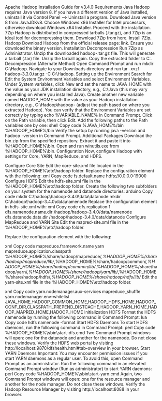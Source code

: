 Apache Hadoop Installation Guide for v3.4.0
Requirements
Java
Hadoop requires Java version 8.
If you have a different version of Java installed, uninstall it via Control Panel --> Uninstall a program.
Download Java version 8 from JavaJDKv8.
Choose Windows x86 Installer for Intel processors, otherwise download Windows x64 Installer.
Proceed with the installation.
7Zip
Hadoop is distributed in compressed tarballs (.tar.gz), and 7Zip is an ideal tool for decompressing them.
Download 7Zip from here.
Install 7Zip.
Hadoop
Download Hadoop from the official release page: link.
Ensure you download the binary version.
Installation
Decompression
Run 7Zip as Administrator.
Unzip the downloaded hadoop-<VER>.tar.gz file.
This will generate a tarball (.tar) file.
Unzip the tarball again.
Copy the extracted folder to C:\.
Decompression (Alternate Method)
Open Command Prompt and run mkdir C:\Hadoop.
Navigate to your Downloads directory and run tar -xvzf hadoop-3.3.0.tar.gz -C C:\Hadoop\.
Setting up the Environment
Search for Edit the System Environment Variables and select Environment Variables.
Under System variables, click New and set the name to JAVA_HOME with the value as your JDK installation directory, e.g., C:\Java (this may vary depending on where you installed Java).
Create another new variable named HADOOP_HOME with the value as your Hadoop installation directory, e.g., C:\Hadoop\hadoop-<VER> (adjust the path based on where you extracted Hadoop).
You can verify that the Environment Variables are set correctly by typing echo %VARIABLE_NAME% in Command Prompt.
Click on the Path variable, then click Edit.
Add the following paths to the Path variables one by one:
shell
Copy code
%JAVA_HOME%/bin
%HADOOP_HOME%/bin
Verify the setup by running java -version and hadoop -version in Command Prompt.
Additional Packages
Download the bin.zip from the specified repository.
Extract it and paste it into %HADOOP_HOME%\bin.
Open and run winutils.exe from %HADOOP_HOME%\bin.
Configuration
Now, configure Hadoop with settings for Core, YARN, MapReduce, and HDFS.

Configure Core Site
Edit the core-site.xml file located in the %HADOOP_HOME%\etc\hadoop folder.
Replace the configuration element with the following:
xml
Copy code
<configuration>
   <property>
     <name>fs.default.name</name>
     <value>hdfs://0.0.0.0:19000</value>
   </property>
</configuration>
Configure HDFS
Edit the hdfs-site.xml file in the %HADOOP_HOME%\etc\hadoop folder.
Create the following two subfolders on your system for the namenode and datanode directories:
arduino
Copy code
mkdir C:\hadoop\hadoop-3.4.0\data\datanode
mkdir C:\hadoop\hadoop-3.4.0\data\namenode
Replace the configuration element in hdfs-site.xml with:
xml
Copy code
<configuration>
   <property>
     <name>dfs.replication</name>
     <value>1</value>
   </property>
   <property>
     <name>dfs.namenode.name.dir</name>
     <value>/hadoop/hadoop-3.4.0/data/namenode</value>
   </property>
   <property>
     <name>dfs.datanode.data.dir</name>
     <value>/hadoop/hadoop-3.4.0/data/datanode</value>
   </property>
</configuration>
Configure MapReduce and YARN Site
Edit the mapred-site.xml file in the %HADOOP_HOME%\etc\hadoop folder.

Replace the configuration element with the following:

xml
Copy code
<configuration>
    <property>
        <name>mapreduce.framework.name</name>
        <value>yarn</value>
    </property>
    <property>
        <name>mapreduce.application.classpath</name>
        <value>%HADOOP_HOME%/share/hadoop/mapreduce/*,%HADOOP_HOME%/share/hadoop/mapreduce/lib/*,%HADOOP_HOME%/share/hadoop/common/*,%HADOOP_HOME%/share/hadoop/common/lib/*,%HADOOP_HOME%/share/hadoop/yarn/*,%HADOOP_HOME%/share/hadoop/yarn/lib/*,%HADOOP_HOME%/share/hadoop/hdfs/*,%HADOOP_HOME%/share/hadoop/hdfs/lib/*</value>
    </property>
</configuration>
Edit the yarn-site.xml file in the %HADOOP_HOME%\etc\hadoop folder.

xml
Copy code
<configuration>
    <property>
        <name>yarn.nodemanager.aux-services</name>
        <value>mapreduce_shuffle</value>
    </property>
    <property>
        <name>yarn.nodemanager.env-whitelist</name>
        <value>JAVA_HOME,HADOOP_COMMON_HOME,HADOOP_HDFS_HOME,HADOOP_CONF_DIR,CLASSPATH_PREPEND_DISTCACHE,HADOOP_YARN_HOME,HADOOP_MAPRED_HOME,HADOOP_HOME</value>
    </property>
</configuration>
Initialization
HDFS
Format the HDFS namenode by running the following command in Command Prompt:
lua
Copy code
hdfs namenode -format
Start HDFS Daemons
To start HDFS daemons, run the following command in Command Prompt:
perl
Copy code
%HADOOP_HOME%\sbin\start-dfs.cmd
Two Command Prompt windows will open: one for the datanode and another for the namenode. Do not close these windows.
Verify the HDFS web portal by visiting http://localhost:9870/dfshealth.html#tab-overview in your browser.
Start YARN Daemons
Important: You may encounter permission issues if you start YARN daemons as a regular user. To avoid this, open Command Prompt as an administrator.
Run the following command in an elevated Command Prompt window (Run as administrator) to start YARN daemons:
perl
Copy code
%HADOOP_HOME%\sbin\start-yarn.cmd
Again, two Command Prompt windows will open: one for the resource manager and another for the node manager. Do not close these windows.
Verify the Hadoop Resource Manager by visiting http://localhost:8088 in your browser.